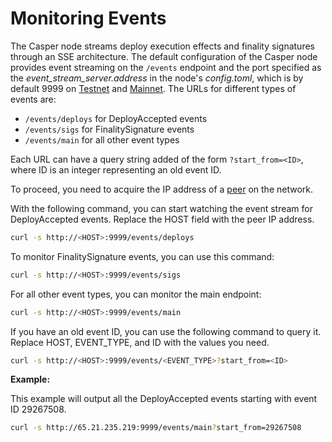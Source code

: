 # Monitoring Events

The Casper node streams deploy execution effects and finality signatures through an SSE architecture. The default configuration of the Casper node provides event streaming on the `/events` endpoint and the port specified as the *event_stream_server.address* in the node's *config.toml*, which is by default 9999 on [Testnet](https://testnet.cspr.live/tools/peers) and [Mainnet](https://cspr.live/tools/peers). The URLs for different types of events are:

- `/events/deploys` for DeployAccepted events
- `/events/sigs` for FinalitySignature events
- `/events/main` for all other event types

Each URL can have a query string added of the form `?start_from=<ID>`, where ID is an integer representing an old event ID.

To proceed, you need to acquire the IP address of a [peer](https://casper.network/docs/workflow/setup/#acquire-node-address-from-network-peers) on the network. 

With the following command, you can start watching the event stream for DeployAccepted events. Replace the HOST field with the peer IP address.

```bash
curl -s http://<HOST>:9999/events/deploys
```

To monitor FinalitySignature events, you can use this command:

```bash
curl -s http://<HOST>:9999/events/sigs
```

For all other event types, you can monitor the main endpoint:

```bash
curl -s http://<HOST>:9999/events/main
```

If you have an old event ID, you can use the following command to query it. Replace HOST, EVENT_TYPE, and ID with the values you need.

```bash
curl -s http://<HOST>:9999/events/<EVENT_TYPE>?start_from=<ID>
```

**Example:**

This example will output all the DeployAccepted events starting with event ID 29267508.

```bash
curl -s http://65.21.235.219:9999/events/main?start_from=29267508
```

